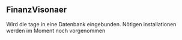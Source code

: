 ## FinanzVisonaer

Wird die tage in eine Datenbank eingebunden. Nötigen installationen werden im Moment noch vorgenommen 

